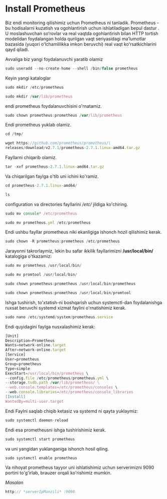 # Install Prometheus

Biz endi monitoring qilishimiz uchun Prometheus ni tanladik. Prometheus - bu hodisalarni kuzatish va ogohlantirish uchun ishlatiladigan bepul dastur . U moslashuvchan soʻrovlar va real vaqtda ogohlantirish bilan HTTP tortish modelidan foydalangan holda qurilgan vaqt seriyasidagi maʼlumotlar bazasida (yuqori oʻlchamlilikka imkon beruvchi) real vaqt koʻrsatkichlarini qayd qiladi.

Avvaliga biz yangi foydalanuvchi yaratib olamiz
```js
sudo useradd --no-create-home --shell /bin/false prometheus
```
Keyin yangi kataloglar
```js
sudo mkdir /etc/prometheus
```
```js
sudo mkdir /var/lib/prometheus
```

endi prometheus foydalanuvchisini o'rnatamiz.
```js
sudo chown prometheus:prometheus /var/lib/prometheus
```
Endi prometheus yuklab olamiz.
```js
cd /tmp/
```
```js
wget https://github.com/prometheus/prometheus/\
releases/download/v2.7.1/prometheus-2.7.1.linux-amd64.tar.gz
```

Fayllarni chiqarib olamiz.
```js
tar -xvf prometheus-2.7.1.linux-amd64.tar.gz
```

Va chiqarilgan faylga o'tib uni ichini ko'ramiz.
```js
cd prometheus-2.7.1.linux-amd64/
```
```js
ls
```
configuration va directories fayllarini */etc/* jildiga ko'chiring.
```js
sudo mv console* /etc/prometheus
```
```js
sudo mv prometheus.yml /etc/prometheus
```
Endi ushbu fayllar prometheus niki ekanligiga ishonch hozil qilishimiz kerak.

```js
sudo chown -R prometheus:prometheus /etc/prometheus
```
Jarayonni takrorlaymiz, lekin bu safar ikkilik fayllarimizni **/usr/local/bin/** katalogiga o'tkazamiz:
```js
sudo mv prometheus /usr/local/bin/
```
```js
sudo mv promtool /usr/local/bin/
```
```js
sudo chown prometheus:prometheus /usr/local/bin/prometheus
```
```js
sudo chown prometheus:prometheus /usr/local/bin/promtool
```
Ishga tushirish, to'xtatish-ni boshqarish uchun systemctl-dan foydalanishga ruxsat beruvchi systemd xizmat faylini o'rnatishimiz kerak.
```js
sudo nano /etc/systemd/system/prometheus.service
```
Endi quyidagini faylga nusxalashimiz kerak:
```js
[Unit]
Description=Prometheus
Wants=network-online.target
After=network-online.target
[Service]
User=prometheus
Group=prometheus
Type=simple
ExecStart=/usr/local/bin/prometheus \
--config.file /etc/prometheus/prometheus.yml \
--storage.tsdb.path /var/lib/prometheus/ \
--web.console.templates=/etc/prometheus/consoles \
--web.console.libraries=/etc/prometheus/console_libraries
[Install]
WantedBy=multi-user.target
```
Endi Faylni saqlab chiqib ketasiz va systemd ni qayta yuklaymiz:
```js
sudo systemctl daemon-reload
```
Endi esa prometheusni ishga tushirishimiz kerak.
```js
sudo systemctl start prometheus
```
va uni yangidan yuklanganiga ishonch hosil qiling.
```js
sudo systemctl enable prometheus
```
Va nihoyat prometheus tayyor uni ishlatishimiz uchun serverimizni 9090 portini to'g'irlab, brauzer orqali ko'rishimiz mumkin.

  *Masalan*
  ```js
http:// *serverIpManzili* :9090
  ```